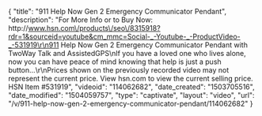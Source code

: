 {
    "title": "911 Help Now Gen 2 Emergency Communicator Pendant",
    "description": "For More Info or to Buy Now: http:\/\/www.hsn.com\/products\/seo\/8315918?rdr=1&sourceid=youtube&cm_mmc=Social-_-Youtube-_-ProductVideo-_-531919\r\n911 Help Now Gen 2 Emergency Communicator Pendant with TwoWay Talk and AssistedGPS\nIf you have a loved one who lives alone, now you can have peace of mind knowing that help is just a push button...\r\nPrices shown on the previously recorded video may not represent the current price.  View hsn.com to view the current selling price. HSN Item #531919",
    "videoid": "114062682",
    "date_created": "1503705516",
    "date_modified": "1504059757",
    "type": "captivate",
    "layout": "video",
    "url": "\/v\/911-help-now-gen-2-emergency-communicator-pendant\/114062682"
}
